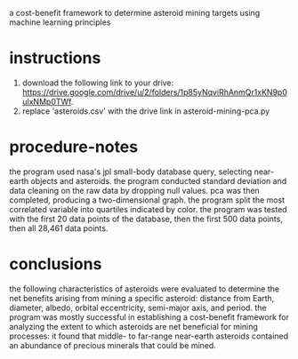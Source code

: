 a cost-benefit framework to determine asteroid mining targets using machine learning principles

# instructions
1. download the following link to your drive: https://drive.google.com/drive/u/2/folders/1p85yNqviRhAnmQr1xKN9p0ulxNMp0TWf.
2. replace 'asteroids.csv' with the drive link in asteroid-mining-pca.py

# procedure-notes
the program used nasa's jpl small-body database query, selecting near-earth objects and asteroids. the program conducted standard deviation and data cleaning on the raw data by dropping null values. pca was then completed, producing a two-dimensional graph. the program split the most correlated variable into quartiles indicated by color. the program was tested with the first 20 data points of the database, then the first 500 data points, then all 28,461 data points.

# conclusions
the following characteristics of asteroids were evaluated to determine the net benefits arising from mining a specific asteroid: distance from Earth, diameter, albedo, orbital eccentricity, semi-major axis, and period. the program was mostly successful in establishing a cost-benefit framework for analyzing the extent to which asteroids are net beneficial for mining processes: it found that middle- to far-range near-earth asteroids contained an abundance of precious minerals that could be mined.
